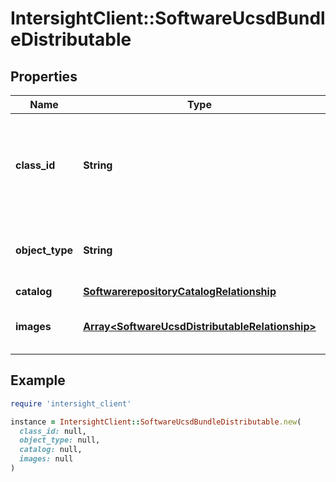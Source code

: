# IntersightClient::SoftwareUcsdBundleDistributable

## Properties

| Name | Type | Description | Notes |
| ---- | ---- | ----------- | ----- |
| **class_id** | **String** | The fully-qualified name of the instantiated, concrete type. This property is used as a discriminator to identify the type of the payload when marshaling and unmarshaling data. | [default to &#39;software.UcsdBundleDistributable&#39;] |
| **object_type** | **String** | The fully-qualified name of the instantiated, concrete type. The value should be the same as the &#39;ClassId&#39; property. | [default to &#39;software.UcsdBundleDistributable&#39;] |
| **catalog** | [**SoftwarerepositoryCatalogRelationship**](SoftwarerepositoryCatalogRelationship.md) |  | [optional] |
| **images** | [**Array&lt;SoftwareUcsdDistributableRelationship&gt;**](SoftwareUcsdDistributableRelationship.md) | An array of relationships to softwareUcsdDistributable resources. | [optional][readonly] |

## Example

```ruby
require 'intersight_client'

instance = IntersightClient::SoftwareUcsdBundleDistributable.new(
  class_id: null,
  object_type: null,
  catalog: null,
  images: null
)
```

